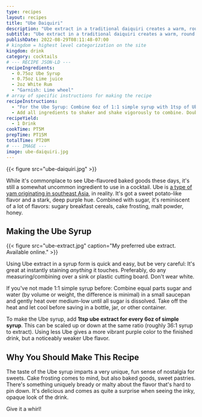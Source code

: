 ```yaml
---
type: recipes
layout: recipes
title: "Ube Daiquiri"
description: "Ube extract in a traditional daiquiri creates a warm, round flavor and a pitch-black look."
subtitle: "Ube extract in a traditional daiquiri creates a warm, round flavor and a pitch-black look."
publishDate: 2022-08-29T08:11:48-07:00
# kingdom = highest level categorization on the site
kingdom: drink
category: cocktails
# --- RECIPE JSON-LD ---
recipeIngredients:
  - 0.75oz Ube Syrup
  - 0.75oz Lime juice
  - 2oz White Rum
  - "Garnish: Lime wheel"
# array of specific instructions for making the recipe
recipeInstructions:
  - "For the Ube Syrup: Combine 6oz of 1:1 simple syrup with 1tsp of Ube extract. Shake vigorously to combine. "
  - Add all ingredients to shaker and shake vigorously to combine. Double-strain into a chilled glass and garnish with a lime wheel.
recipeYield:
  - 1 Drink
cookTime: PT5M
prepTime: PT15M
totalTime: PT20M
# --- IMAGE ---
image: ube-daiquiri.jpg
---
```


{{< figure src="ube-daiquiri.jpg" >}}

While it's commonplace to see Ube-flavored baked goods these days, it's still a somewhat uncommon ingredient to use in a cocktail. Ube is [a type of yam originating in southeast Asia](https://en.wikipedia.org/wiki/Dioscorea_alata), in reality. It's got a sweet potato-like flavor and a stark, deep purple hue. Combined with sugar, it's reminiscent of a lot of flavors: sugary breakfast cereals, cake frosting, malt powder, honey.

## Making the Ube Syrup

{{< figure src="ube-extract.jpg" caption="My preferred ube extract. Available online." >}}

Using Ube extract in a syrup form is quick and easy, but be very careful: It's great at instantly staining _anything_ it touches. Preferably, do any measuring/combining over a sink or plastic cutting board. Don't wear white.

If you've not made 1:1 simple syrup before: Combine equal parts sugar and water (by volume or weight, the difference is minimal) in a small saucepan and gently heat over medium-low until all sugar is dissolved. Take off the heat and let cool before saving in a bottle, jar, or other container.

To make the Ube syrup, add **1tsp ube extract for every 6oz of simple syrup**. This can be scaled up or down at the same ratio (roughly 36:1 syrup to extract). Using less Ube gives a more vibrant purple color to the finished drink, but a noticeably weaker Ube flavor.

## Why You Should Make This Recipe

The taste of the Ube syrup imparts a very unique, fun sense of nostalgia for sweets. Cake frosting comes to mind, but also baked goods, sweet pastries. There's something uniquely bready or malty about the flavor that's hard to pin down.  It's delicious and comes as quite a surprise when seeing the inky, opaque look of the drink.

Give it a whirl!

